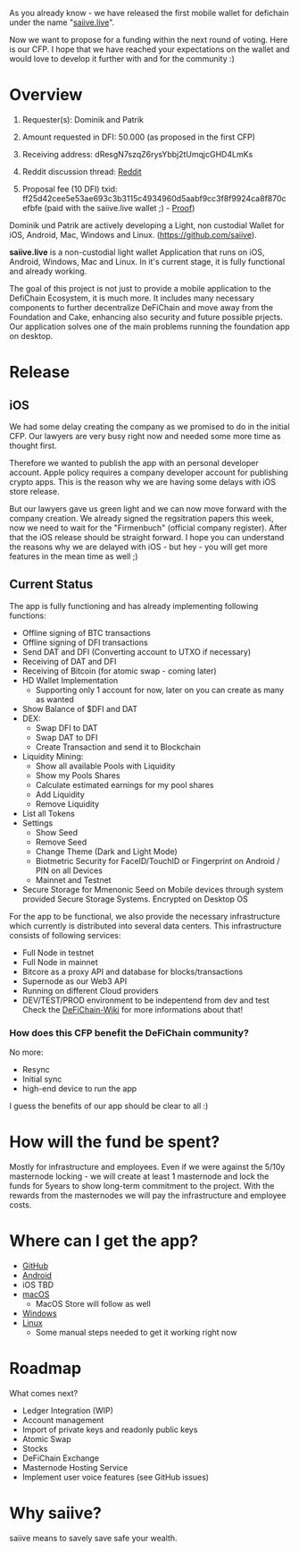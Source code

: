 As you already know - we have released the first mobile wallet for defichain under the name "[saiive.live](https://saiive.live)". 

Now we want to propose for a funding within the next round of voting. Here is our CFP. I hope that we have reached your expectations on the wallet and would love to develop it further with and for the community :)

# Overview

1. Requester(s): Dominik and Patrik

2. Amount requested in DFI: 50.000 (as proposed in the first CFP)

3. Receiving address: dResgN7szqZ6rysYbbj2tUmqjcGHD4LmKs

4. Reddit discussion thread: [Reddit](https://www.reddit.com/r/defiblockchain/comments/og39qh/saiivelive_defi_wallet_light_wallet_cfp_2/)

5. Proposal fee (10 DFI) txid: ff25d42cee5e53ae693c3b3115c4934960d5aabf9cc3f8f9924ca8f870cefbfe (paid with the saiive.live wallet ;) - [Proof](https://imgur.com/a/Uhg1T75))

   

Dominik und Patrik are actively developing a Light, non custodial Wallet for iOS, Android, Mac, Windows and Linux.  (https://github.com/saiive).

**saiive.live** is a non-custodial light wallet Application that runs on iOS, Android, Windows, Mac and Linux. In it's current stage, it is fully functional and already working.

The goal of this project is not just to provide a mobile application to the DefiChain Ecosystem, it is much more. It includes many necessary components to further decentralize DeFiChain and move away from the Foundation and Cake, enhancing also security and future possible prjects. Our application solves one of the main problems running the foundation app on desktop.



# Release
## iOS
We had some delay creating the company as we promised to do in the initial CFP. Our lawyers are very busy right now and needed some more time as thought first. 

Therefore we wanted to publish the app with an personal developer account. Apple policy requires a company developer account for publishing crypto apps. This is the reason why we are having some delays with iOS store release.

But our lawyers gave us green light and we can now move forward with the company creation. We already signed the regsitration papers this week, now we need to wait for the "Firmenbuch" (official company register). After that the iOS release should be straight forward. I hope you can understand the reasons why we are delayed with iOS - but hey - you will get more features in the mean time as well ;) 

## Current Status

 The app is fully functioning and has already implementing following functions:
 - Offline signing of BTC transactions
 - Offline signing of DFI transactions
 - Send DAT and DFI (Converting account to UTXO if necessary)
 - Receiving of DAT and DFI
 - Receiving of Bitcoin (for atomic swap - coming later)
 - HD Wallet Implementation
    - Supporting only 1 account for now, later on you can create as many as wanted
 - Show Balance of $DFI and DAT
 - DEX:
   - Swap DFI to DAT
   - Swap DAT to DFI
   - Create Transaction and send it to Blockchain
 - Liquidity Mining:
   - Show all available Pools with Liquidity
   - Show my Pools Shares
   - Calculate estimated earnings for my pool shares
   - Add Liquidity
   - Remove Liquidity
 - List all Tokens
 - Settings
   - Show Seed
   - Remove Seed
   - Change Theme (Dark and Light Mode)
   - Biotmetric Security for FaceID/TouchID or Fingerprint on Android / PIN on all Devices
   - Mainnet and Testnet
 - Secure Storage for Mmenonic Seed on Mobile devices through system provided Secure Storage Systems. Encrypted on Desktop OS

For the app to be functional, we also provide the necessary infrastructure which currently is distributed into several data centers. This infrastructure consists of following services:
 - Full Node in testnet
 - Full Node in mainnet
 - Bitcore as a proxy API and database for blocks/transactions
 - Supernode as our Web3 API
 - Running on different Cloud providers
 - DEV/TEST/PROD environment to be indepentend from dev and test
Check the [DeFiChain-Wiki](https://defichain-wiki.com/wiki/Saiive.live) for more informations about that!



### How does this CFP benefit the DeFiChain community?

No more:

* Resync
* Initial sync
* high-end device to run the app

I guess the benefits of our app should be clear to all :)


# How will the fund be spent?

Mostly for infrastructure and employees.
Even if we were against the 5/10y masternode locking - we will create at least 1 masternode and lock the funds for 5years to show long-term commitment to the project. With the rewards from the masternodes we will pay the infrastructure and employee costs.


# Where can I get the app?
 - [GitHub](https://github.com/saiive/saiive.live/releases)
 - [Android](https://play.google.com/store/apps/details?id=at.saiive.live)
 - iOS TBD
 - [macOS](https://github.com/saiive/saiive.live/releases)
   - MacOS Store will follow as well
 - [Windows](https://github.com/saiive/saiive.live/releases)
 - [Linux](https://github.com/saiive/saiive.live/releases)
   -  Some manual steps needed to get it working right now


# Roadmap
What comes next?

 - Ledger Integration (WIP)
 - Account management
  - Import of private keys and readonly public keys
 - Atomic Swap
 - Stocks
 - DeFiChain Exchange
 - Masternode Hosting Service
 - Implement user voice features (see GitHub issues)


 # Why saiive?
saiive means to savely save safe your wealth.